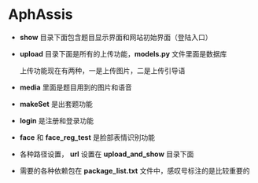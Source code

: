 # AphAssis

* **show** 目录下面包含题目显示界面和网站初始界面（登陆入口）

* **upload** 目录下面是所有的上传功能，**models.py** 文件里面是数据库

	上传功能现在有两种，一是上传图片，二是上传引导语

* **media** 里面是题目用到的图片和语音

* **makeSet** 是出套题功能

* **login** 是注册和登录功能

* **face** 和 **face_reg_test** 是脸部表情识别功能

* 各种路径设置， **url** 设置在 **upload_and_show** 目录下面

* 需要的各种依赖包在 **package_list.txt** 文件中，感叹号标注的是比较重要的
